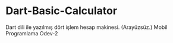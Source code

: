 # Dart-Basic-Calculator

Dart dili ile yazılmış dört işlem hesap makinesi. (Arayüzsüz.)
Mobil Programlama Odev-2

